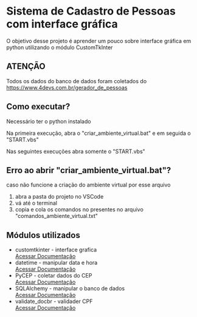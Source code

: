 # Sistema de Cadastro de Pessoas com interface gráfica
O objetivo desse projeto é aprender um pouco sobre interface gráfica em python utilizando o módulo CustomTkInter

## ATENÇÃO

Todos os dados do banco de dados foram coletados do https://www.4devs.com.br/gerador_de_pessoas

## Como executar?

Necessário ter o python instalado

Na primeira execução, abra o "criar_ambiente_virtual.bat" e em seguida o "START.vbs"

Nas seguintes execuções abra somente o "START.vbs"

## Erro ao abrir "criar_ambiente_virtual.bat"?

caso não funcione a criação do ambiente virtual por esse arquivo

1. abra a pasta do projeto no VSCode
2. vá até o terminal
3. copia e cola os comandos no presentes no arquivo "comandos_ambiente_virtual.txt"

## Módulos utilizados

- customtkinter - interface grafica\
[Acessar Documentação](https://customtkinter.tomschimansky.com/documentation/)
- datetime - manipular data e hora\
[Acessar Documentação](https://docs.python.org/pt-br/3/library/datetime.html)
- PyCEP - coletar dados do CEP\
[Acessar Documentação](https://pypi.org/project/pycep/)
- SQLAlchemy - manipular o banco de dados\
[Acessar Documentação](https://docs.sqlalchemy.org/en/20/)
- validate_docbr - validader CPF\
[Acessar Documentação](https://pypi.org/project/validate-docbr/)


